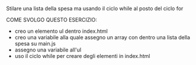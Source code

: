Stilare una lista della spesa ma usando il ciclo while al posto del ciclo for

COME SVOLGO QUESTO ESERCIZIO:


- creo un elemento ul dentro index.html
- creo una variabile alla quale assegno un array con dentro una lista della spesa su main.js
- assegno una variabile all'ul
- uso il ciclo while per creare degli elementi in index.html
